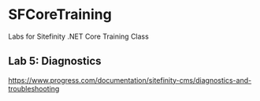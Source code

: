 # SFCoreTraining
Labs for Sitefinity .NET Core Training Class

## Lab 5: Diagnostics
https://www.progress.com/documentation/sitefinity-cms/diagnostics-and-troubleshooting